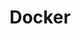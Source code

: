 ---
title: "Docker"
description: "Categoria de artigos e tópicos sobre o Docker"
slug: "docker"
image: "docker.png"
style:
    background: "#2a9d8f"
    color: "#fff"
---